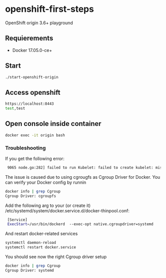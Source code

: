 # openshift-first-steps
OpenShift origin 3.6+ playground

## Requierements
- Docker 17.05.0-ce+

## Start
```sh
./start-openshift-origin
```

## Access openshift
```sh
https://localhost:8443
test,test
```
## Open console inside container
```sh
docker exec -it origin bash
```
### Troubleshooting

If you get the following error: 

```sh
 9065 node.go:282] failed to run Kubelet: failed to create kubelet: misconfiguration: kubelet cgroup driver: "systemd" is different from docker cgroup driver: "cgroupfs"
```
The issue is caused due to using cgrougfs as Cgroup Driver for Docker. You can verify your Docker config by runnin
```sh
docker info | grep Cgroup
Cgroup Driver: cgroupfs
```
Add the following arg to your (or create it) /etc/systemd/system/docker.service.d/docker-thinpool.conf:
```sh
 [Service]
 ExecStart=/usr/bin/dockerd  --exec-opt native.cgroupdriver=systemd
```

And restart docker-related services
```sh
systemctl daemon-reload
systemctl restart docker.service
```
You should see now the right Cgroup driver setup
```sh
docker info | grep Cgroup
Cgroup Driver: systemd
```